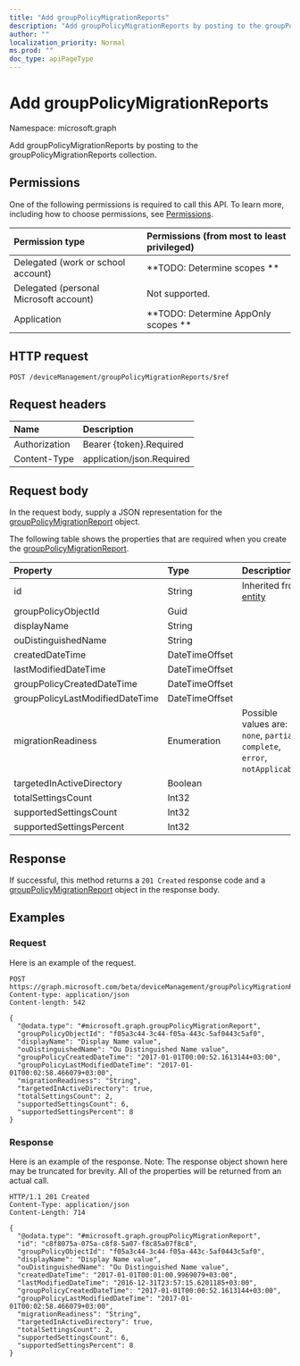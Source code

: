 ```yaml
---
title: "Add groupPolicyMigrationReports"
description: "Add groupPolicyMigrationReports by posting to the groupPolicyMigrationReports collection."
author: ""
localization_priority: Normal
ms.prod: ""
doc_type: apiPageType
---
```


# Add groupPolicyMigrationReports

Namespace: microsoft.graph

Add groupPolicyMigrationReports by posting to the groupPolicyMigrationReports collection.

## Permissions
One of the following permissions is required to call this API. To learn more, including how to choose permissions, see [Permissions](/concepts/permissions-reference.md).

|Permission type|Permissions (from most to least privileged)|
|:---|:---|
|Delegated (work or school account)|**TODO: Determine scopes **|
|Delegated (personal Microsoft account)|Not supported.|
|Application|**TODO: Determine AppOnly scopes **|

## HTTP request
<!-- {
  "blockType": "ignored"
}
-->
``` http
POST /deviceManagement/groupPolicyMigrationReports/$ref
```

## Request headers
|Name|Description|
|:---|:---|
|Authorization|Bearer {token}.Required|
|Content-Type|application/json.Required|

## Request body
In the request body, supply a JSON representation for the [groupPolicyMigrationReport](../resources/grouppolicymigrationreport.md) object.

The following table shows the properties that are required when you create the [groupPolicyMigrationReport](../resources/grouppolicymigrationreport.md).

|Property|Type|Description|
|:---|:---|:---|
|id|String| Inherited from [entity](../resources/entity.md)|
|groupPolicyObjectId|Guid||
|displayName|String||
|ouDistinguishedName|String||
|createdDateTime|DateTimeOffset||
|lastModifiedDateTime|DateTimeOffset||
|groupPolicyCreatedDateTime|DateTimeOffset||
|groupPolicyLastModifiedDateTime|DateTimeOffset||
|migrationReadiness|Enumeration| Possible values are: `none`, `partial`, `complete`, `error`, `notApplicable`.|
|targetedInActiveDirectory|Boolean||
|totalSettingsCount|Int32||
|supportedSettingsCount|Int32||
|supportedSettingsPercent|Int32||



## Response
If successful, this method returns a `201 Created` response code and a [groupPolicyMigrationReport](../resources/grouppolicymigrationreport.md) object in the response body.

## Examples

### Request
Here is an example of the request.
<!-- {
  "blockType": "request",
  "name": "create_grouppolicymigrationreport_from_"
}
-->
``` http
POST https://graph.microsoft.com/beta/deviceManagement/groupPolicyMigrationReports
Content-type: application/json
Content-length: 542

{
  "@odata.type": "#microsoft.graph.groupPolicyMigrationReport",
  "groupPolicyObjectId": "f05a3c44-3c44-f05a-443c-5af0443c5af0",
  "displayName": "Display Name value",
  "ouDistinguishedName": "Ou Distinguished Name value",
  "groupPolicyCreatedDateTime": "2017-01-01T00:00:52.1613144+03:00",
  "groupPolicyLastModifiedDateTime": "2017-01-01T00:02:58.466079+03:00",
  "migrationReadiness": "String",
  "targetedInActiveDirectory": true,
  "totalSettingsCount": 2,
  "supportedSettingsCount": 6,
  "supportedSettingsPercent": 8
}
```

### Response
Here is an example of the response. Note: The response object shown here may be truncated for brevity. All of the properties will be returned from an actual call.
<!-- {
  "blockType": "response",
  "truncated": true,
  "@odata.type": "microsoft.graph.grouppolicymigrationreport"
}
-->
``` http
HTTP/1.1 201 Created
Content-Type: application/json
Content-Length: 714

{
  "@odata.type": "#microsoft.graph.groupPolicyMigrationReport",
  "id": "c8f8075a-075a-c8f8-5a07-f8c85a07f8c8",
  "groupPolicyObjectId": "f05a3c44-3c44-f05a-443c-5af0443c5af0",
  "displayName": "Display Name value",
  "ouDistinguishedName": "Ou Distinguished Name value",
  "createdDateTime": "2017-01-01T00:01:00.9969079+03:00",
  "lastModifiedDateTime": "2016-12-31T23:57:15.6201185+03:00",
  "groupPolicyCreatedDateTime": "2017-01-01T00:00:52.1613144+03:00",
  "groupPolicyLastModifiedDateTime": "2017-01-01T00:02:58.466079+03:00",
  "migrationReadiness": "String",
  "targetedInActiveDirectory": true,
  "totalSettingsCount": 2,
  "supportedSettingsCount": 6,
  "supportedSettingsPercent": 8
}
```

